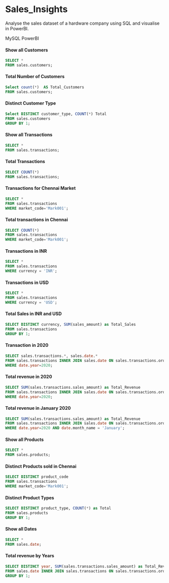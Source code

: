 # Sales_Insights

Analyse the sales dataset of a hardware company using SQL and visualise in PowerBI.

MySQL
PowerBI

#### Show all Customers
```SQL
SELECT * 
FROM sales.customers;
```
#### Total Number of Customers
```SQL
Select count(*)  AS Total_Customers
FROM sales.customers;
```

#### Distinct Customer Type
```SQL
Select DISTINCT customer_type, COUNT(*) Total
FROM sales.customers
GROUP BY 1;
```

#### Show all Transactions
```SQL
SELECT * 
FROM sales.transactions;
```

#### Total Transactions
```SQL
SELECT COUNT(*) 
FROM sales.transactions;
```

#### Transactions for Chennai Market
```SQL
SELECT * 
FROM sales.transactions 
WHERE market_code='Mark001';
```

#### Total transactions in Chennai
```SQL
SELECT COUNT(*) 
FROM sales.transactions 
WHERE market_code='Mark001';
```

#### Transactions in INR
```SQL
SELECT * 
FROM sales.transactions
WHERE currency = 'INR';
```

#### Transactions in USD
```SQL
SELECT * 
FROM sales.transactions
WHERE currency = 'USD';
```

#### Total Sales in INR and USD
```SQL
SELECT DISTINCT currency, SUM(sales_amount) as Total_Sales
FROM sales.transactions
GROUP BY 1;
```

#### Transaction in 2020
```SQL
SELECT sales.transactions.*, sales.date.* 
FROM sales.transactions INNER JOIN sales.date ON sales.transactions.order_date=sales.date.date 
WHERE date.year=2020;
```

#### Total revenue in 2020
```SQL
SELECT SUM(sales.transactions.sales_amount) as Total_Revenue
FROM sales.transactions INNER JOIN sales.date ON sales.transactions.order_date=sales.date.date 
WHERE date.year=2020;
```

#### Total revenue in January 2020
```SQL
SELECT SUM(sales.transactions.sales_amount) as Total_Revenue
FROM sales.transactions INNER JOIN sales.date ON sales.transactions.order_date=sales.date.date 
WHERE date.year=2020 AND date.month_name = 'January';
```

#### Show all Products
```SQL
SELECT * 
FROM sales.products;
```

#### Distinct Products sold in Chennai
```SQL
SELECT DISTINCT product_code 
FROM sales.transactions 
WHERE market_code='Mark001';
```

#### Distinct Product Types
```SQL
SELECT DISTINCT product_type, COUNT(*) as Total 
FROM sales.products
GROUP BY 1;
```

#### Show all Dates
```SQL
SELECT *
FROM sales.date;
```

#### Total revenue by Years
```SQL
SELECT DISTINCT year, SUM(sales.transactions.sales_amount) as Total_Revenue
FROM sales.date INNER JOIN sales.transactions ON sales.transactions.order_date=sales.date.date 
GROUP BY 1;
```
